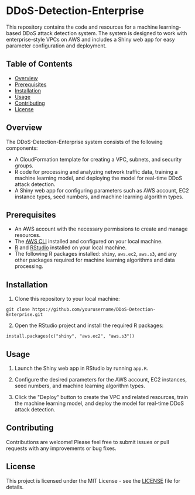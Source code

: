 # DDoS-Detection-Enterprise

This repository contains the code and resources for a machine learning-based DDoS attack detection system. The system is designed to work with enterprise-style VPCs on AWS and includes a Shiny web app for easy parameter configuration and deployment.

## Table of Contents

- [Overview](#overview)
- [Prerequisites](#prerequisites)
- [Installation](#installation)
- [Usage](#usage)
- [Contributing](#contributing)
- [License](#license)

## Overview

The DDoS-Detection-Enterprise system consists of the following components:

- A CloudFormation template for creating a VPC, subnets, and security groups.
- R code for processing and analyzing network traffic data, training a machine learning model, and deploying the model for real-time DDoS attack detection.
- A Shiny web app for configuring parameters such as AWS account, EC2 instance types, seed numbers, and machine learning algorithm types.

## Prerequisites

- An AWS account with the necessary permissions to create and manage resources.
- The [AWS CLI](https://aws.amazon.com/cli/) installed and configured on your local machine.
- [R](https://www.r-project.org/) and [RStudio](https://www.rstudio.com/) installed on your local machine.
- The following R packages installed: `shiny`, `aws.ec2`, `aws.s3`, and any other packages required for machine learning algorithms and data processing.

## Installation

1. Clone this repository to your local machine:

```git clone https://github.com/yourusername/DDoS-Detection-Enterprise.git```

2. Open the RStudio project and install the required R packages:

```install.packages(c("shiny", "aws.ec2", "aws.s3"))```

## Usage

1. Launch the Shiny web app in RStudio by running `app.R`.

2. Configure the desired parameters for the AWS account, EC2 instances, seed numbers, and machine learning algorithm types.

3. Click the "Deploy" button to create the VPC and related resources, train the machine learning model, and deploy the model for real-time DDoS attack detection.

## Contributing

Contributions are welcome! Please feel free to submit issues or pull requests with any improvements or bug fixes.

## License

This project is licensed under the MIT License - see the [LICENSE](LICENSE) file for details.

